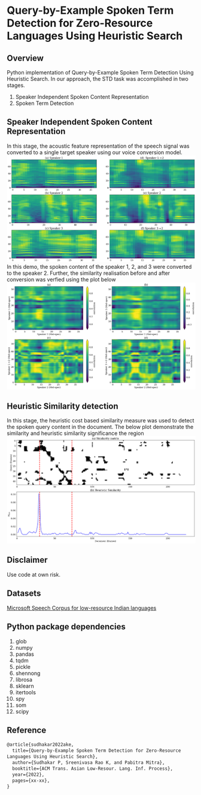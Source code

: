 # Query-by-Example Spoken Term Detection for Zero-Resource Languages Using Heuristic Search

## Overview
Python implementation of Query-by-Example Spoken Term Detection Using Heuristic Search. In our approach, the STD task was accomplished in two stages. 
1. Speaker Independent Spoken Content Representation
2. Spoken Term Detection 

## Speaker Independent Spoken Content Representation
In this stage, the acoustic feature representation of the speech signal was converted to a single target speaker using our voice conversion model. 
![Speaker Style Conversion](https://github.com/sudhakar-pandiarajan/heuristic/blob/main/speaker_style_convert.png)
In this demo, the spoken content of the speaker 1, 2, and 3 were converted to the speaker 2. Further, the similarity realisation before and after conversion was verfied using the plot below
![Verification](https://github.com/sudhakar-pandiarajan/heuristic/blob/main/speaker_style_verify.png)

## Heuristic Similarity detection
In this stage, the heuristic cost based similarity measure was used to detect the  spoken query content in the document. The below plot demonstrate the similarity and heuristic similarity significance the region
![Heuristic Similarity](https://github.com/sudhakar-pandiarajan/heuristic/blob/main/heuristic_similarity_match.png)

## Disclaimer
Use code at own risk.

## Datasets 
[Microsoft Speech Corpus for low-resource Indian languages](https://msropendata.com/datasets/7230b4b1-912d-400e-be58-f84e0512985e)

## Python package dependencies
1.  glob
2.  numpy
3.  pandas
4.  tqdm
5.  pickle
6.  shennong
7.  librosa
8.  sklearn
9.  itertools
10. spy
11. som
12. scipy


## Reference
```
@article{sudhakar2022ake,
  title={Query-by-Example Spoken Term Detection for Zero-Resource Languages Using Heuristic Search},
  author={Sudhakar P, Sreenivasa Rao K, and Pabitra Mitra},
  booktitle={ACM Trans. Asian Low-Resour. Lang. Inf. Process},
  year={2022},
  pages={xx-xx},
}
